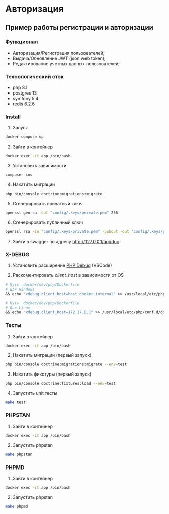 # Авторизация

## Пример работы регистрации и авторизации

### Функционал

- Авторизация/Регистрация пользователей;
- Выдача/Обновление JWT (json web token);
- Редактирование учетных данных пользователей;

### Технологический стэк

- php 8.1
- postgres 13
- symfony 5.4
- redis 6.2.6

### Install

1. Запуск
```bash
docker-compose up
```
2. Зайти в контейнер
```bash
docker exec -it app /bin/bash
```
3. Установить зависимости
```bash
composer ins
```
4. Накатить миграции
```bash
php bin/console doctrine:migrations:migrate
```
5. Сгенерировать приватный ключ
```bash
openssl genrsa -out "config/.keys/private.pem" 256
```
6. Сгенерировать публичный ключ
```bash
openssl rsa -in "config/.keys/private.pem" -pubout -out "config/.keys/public.pem"
```
7. Зайти в swagger по адресу http://127.0.0.1/api/doc

### X-DEBUG

1. Установить расширение [PHP Debug](https://marketplace.visualstudio.com/items?itemName=xdebug.php-debug) (VSCode)

2. Раскоментировать *client_host* в зависимости от OS
```Dockerfile
# Путь .docker/dev/php/Dockerfile
# Для Windows
&& echo "xdebug.client_host=host.docker.internal" >> /usr/local/etc/php/conf.d/docker-php-ext-xdebug.ini \
```
```Dockerfile
# Путь .docker/dev/php/Dockerfile
# Для Linux
&& echo "xdebug.client_host=172.17.0.1" >> /usr/local/etc/php/conf.d/docker-php-ext-xdebug.ini \
```

### Тесты

1. Зайти в контейнер
```bash
docker exec -it app /bin/bash
```
2. Накатить миграции (первый запуск)
```bash
php bin/console doctrine:migrations:migrate --env=test
```
3. Накатить фикстуры (первый запуск)
```bash
php bin/console doctrine:fixtures:load --env=test
```
4. Запустить unit тесты
```bash
make test
```

### PHPSTAN

1. Зайти в контейнер
```bash
docker exec -it app /bin/bash
```
2. Запустить phpstan
```bash
make phpstan
```

### PHPMD

1. Зайти в контейнер
```bash
docker exec -it app /bin/bash
```
2. Запустить phpstan
```bash
make phpmd
```
